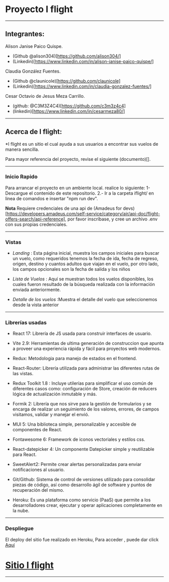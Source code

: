# Proyecto I flight
---

## Integrantes:

Alison Janise Paico Quispe.
- (Github @alison304)[https://github.com/alison304/]
- (Linkedin)[https://www.linkedin.com/in/alison-janise-paico-quispe/]

Claudia González Fuentes. 
- (Github @claunicole)[https://github.com/claunicole]
- (Linkedin)[https://www.linkedin.com/in/claudia-gonzalez-fuentes/]

Cesar Octavio de Jesus Meza Carrillo.
- (github: @C3M3Z4C4)[https://github.com/c3m3z4c4]
- (linkedin)[https://www.linkedin.com/in/cesarmeza80/]

---

## Acerca de I flight:

*I flight es un sitio el cual ayuda a sus usuarios a encontrar sus vuelos de manera sencilla.

Para mayor referencia del proyecto, revise el siguiente (documento)[].


---
### Inicio Rapido

Para arrancar el proyecto en un ambiente local. realice lo siguiente:
1- Descargue el contenido de este repositorio.
2.- Ir a la carpeta iflight/ en linea de comandos e insertar "npm run dev".

**Nota**
Requiere credenciales de una api de (Amadeus for devs)[https://developers.amadeus.com/self-service/category/air/api-doc/flight-offers-search/api-reference], por favor inscríbase, y cree un archivo .env con sus propias credenciales.

---

### Vistas

-   *Landing* : Esta página inicial, muestra los campos iniciales para buscar un vuelo, como requeridos tenemos la fecha de ida, fecha de regreso, origen, destino y cuantos adultos que viajan en el vuelo, por otro lado, los campos opcionales son la fecha de salida y los niños 
    
-   *Lista de Vuelos* : Aquí se muestran todos los vuelos disponibles, los cuales fueron resultado de la búsqueda realizada con la información enviada anteriormente.
    
-   *Detalle de los vuelos* :Muestra el detalle del vuelo que seleccionemos desde la vista anterior
    

---

### Librerías usadas

- React 17: Librería de JS usada para construir interfaces de usuario.

- Vite 2.9: Herramientas de ultima generación de construccion que apunta a proveer una experiencia rápida y fácil para proyectos web modernos. 

- Redux:  Metodologia para manejo de estados en el frontend.
- React-Router: Librería utilizada para administrar las diferentes rutas de las vistas.
- Redux Toolkit 1.8 : Incluye utilerías para simplificar el uso común de diferentes casos como: configuración de Store, creación de reducers lógica de actualización inmutable y más.
- Formik 2: Librería que nos sirve para la gestión de formularios y se encarga de realizar un seguimiento de los valores, errores, de campos visitamos, validar y manejar el envió.
- MUI 5: Una biblioteca simple, personalizable y accesible de componentes de React.
- Fontawesome 6: Framework de iconos vectoriales y estilos css.
- React-datepicker 4: Un componente Datepicker simple y reutilizable para React.
- SweetAlert2: Permite crear alertas personalizadas para enviar notificaciones al usuario.
- Git/Github: Sistema de control de versiones utilizado para consolidar piezas de código, así como desarrollo ágil de software y puntos de recuperación del mismo.
- Heroku: Es una plataforma como servicio (PaaS) que permite a los desarrolladores crear, ejecutar y operar aplicaciones completamente en la nube.

---

### Despliegue

El deploy del sitio fue realizado en Heroku, Para acceder , puede dar click [Aquí](https://i-flight.herokuapp.com/)

# [Sitio I flight]()

---
